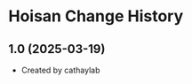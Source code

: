 Hoisan Change History
====================

1.0 (2025-03-19)
----------------
* Created by cathaylab
